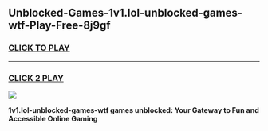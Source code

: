 
## Unblocked-Games-1v1.lol-unblocked-games-wtf-Play-Free-8j9gf
<h3>
<a href="https://premium76.site?title=1v1.lol-unblocked-games-wtf&ref=23A">CLICK TO PLAY</a></h3>
<hr>

<h3>
<a href="https://premium76.site?title=1v1.lol-unblocked-games-wtf&ref=23A">CLICK 2 PLAY</a>
  
</h3>

<a href="https://premium76.site?title=1v1.lol-unblocked-games-wtf&ref=23A"><img src="https://clearcache.store/games.png"></a>


**1v1.lol-unblocked-games-wtf games unblocked: Your Gateway to Fun and Accessible Online Gaming**
